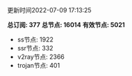 更新时间2022-07-09 17:13:25

**总订阅: 377**
**总节点: 16014**
**有效节点: 5021**
- ss节点: 1922
- ssr节点: 332
- v2ray节点: 2366
- trojan节点: 401
